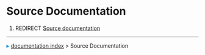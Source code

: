 # Source Documentation
1.  REDIRECT [Source documentation](Source_documentation.md)



---
![](images/Right_arrow.png) [documentation index](../README.md) > Source Documentation
